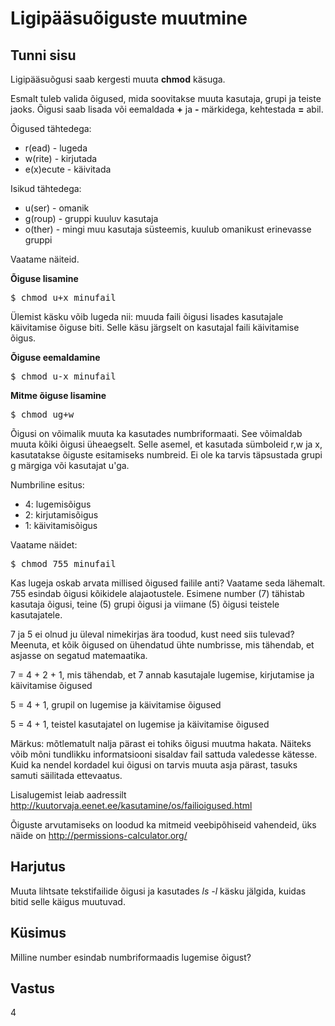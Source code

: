 # Ligipääsuõiguste muutmine

## Tunni sisu

Ligipääsuõgusi saab kergesti muuta <b>chmod</b> käsuga.

Esmalt tuleb valida õigused, mida soovitakse muuta kasutaja, grupi ja teiste jaoks. Õigusi saab lisada või eemaldada <b>+</b> ja <b>-</b> märkidega, kehtestada <b>=</b> abil.

Õigused tähtedega:
* r(ead) - lugeda
* w(rite) - kirjutada
* e(x)ecute - käivitada

Isikud tähtedega:
* u(ser) - omanik
* g(roup) - gruppi kuuluv kasutaja
* o(ther) - mingi muu kasutaja süsteemis, kuulub omanikust erinevasse gruppi

Vaatame näiteid.

<b>Õiguse lisamine</b>

<pre>
$ chmod u+x minufail
</pre>

Ülemist käsku võib lugeda nii: muuda faili õigusi lisades kasutajale käivitamise õiguse biti. Selle käsu järgselt on kasutajal faili käivitamise õigus.

<b>Õiguse eemaldamine</b>

<pre>
$ chmod u-x minufail
</pre>

<b>Mitme õiguse lisamine</b>

<pre>
$ chmod ug+w
</pre>

Õigusi on võimalik muuta ka kasutades numbriformaati. See võimaldab muuta kõiki õigusi üheaegselt. Selle asemel, et kasutada sümboleid r,w ja x, kasutatakse õiguste esitamiseks numbreid. Ei ole ka tarvis täpsustada grupi g märgiga või kasutajat u'ga.

Numbriline esitus:

<ul>
<li>4: lugemisõigus</li>
<li>2: kirjutamisõigus</li>
<li>1: käivitamisõigus</li>
</ul>

Vaatame näidet:
<pre>
$ chmod 755 minufail
</pre>

Kas lugeja oskab arvata millised õigused failile anti? Vaatame seda lähemalt. 755 esindab õigusi kõikidele alajaotustele. Esimene number (7) tähistab kasutaja õigusi, teine (5) grupi õigusi ja viimane (5) õigusi teistele kasutajatele.

7 ja 5 ei olnud ju üleval nimekirjas ära toodud, kust need siis tulevad? Meenuta, et kõik õigused on ühendatud ühte numbrisse, mis tähendab, et asjasse on segatud matemaatika.

7 = 4 + 2 + 1, mis tähendab, et 7 annab kasutajale lugemise, kirjutamise ja käivitamise õigused

5 = 4 + 1, grupil on lugemise ja käivitamise õigused

5 = 4 + 1, teistel kasutajatel on lugemise ja käivitamise õigused

Märkus: mõtlematult nalja pärast ei tohiks õigusi muutma hakata. Näiteks võib mõni tundlikku informatsiooni sisaldav fail sattuda valedesse kätesse. Kuid ka nendel kordadel kui õigusi on tarvis muuta asja pärast, tasuks samuti säilitada ettevaatus.

Lisalugemist leiab aadressilt <a target="_blank" href="http://kuutorvaja.eenet.ee/kasutamine/os/failioigused.html">http://kuutorvaja.eenet.ee/kasutamine/os/failioigused.html</a>

Õiguste arvutamiseks on loodud ka mitmeid veebipõhiseid vahendeid, üks näide on <a target="_blank" href="http://permissions-calculator.org/">http://permissions-calculator.org/</a>

## Harjutus

Muuta lihtsate tekstifailide õigusi ja kasutades *ls -l* käsku jälgida, kuidas bitid selle käigus muutuvad.

## Küsimus

Milline number esindab numbriformaadis lugemise õigust?

## Vastus

4
